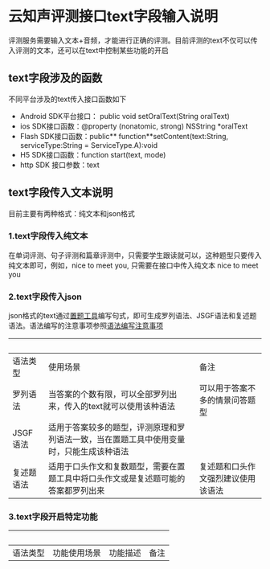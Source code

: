 # 云知声评测接口text字段输入说明
评测服务需要输入文本+音频，才能进行正确的评测。目前评测的text不仅可以传入评测的文本，还可以在text中控制某些功能的开启

## text字段涉及的函数
不同平台涉及的text传入接口函数如下

* Android SDK平台接口： public void setOralText(String oralText)
* ios SDK接口函数：@property (nonatomic, strong) NSString *oralText
* Flash SDK接口函数：public** function**setContent(text:String, serviceType:String = ServiceType.A):void
* H5 SDK接口函数：function start(text, mode)
* http SDK 接口参数：text

## text字段传入文本说明
目前主要有两种格式：纯文本和json格式

### 1.text字段传入纯文本
在单词评测、句子评测和篇章评测中，只需要学生跟读就可以，这种题型只要传入纯文本即可，例如，nice to meet you, 只需要在接口中传入纯文本 nice to meet you


### 2.text字段传入json
json格式的text通过<a href="http://101.231.106.182:5000">置题工具</a>编写句式，即可生成罗列语法、JSGF语法和复述题语法。语法编写的注意事项参照<a href="https://github.com/oraleval/Grammar-rules">语法编写注意事项</a>

|  |  |  |
| ----- | ----- |----- |
| 语法类型 | 使用场景 | 备注 |
| 罗列语法 | 当答案的个数有限，可以全部罗列出来，传入的text就可以使用该种语法 | 可以用于答案不多的情景问答题型 |
| JSGF语法 | 适用于答案较多的题型，评测原理和罗列语法一致，当在置题工具中使用变量时，只能生成该种语法 |  |
| 复述题语法 | 适用于口头作文和复数题型，需要在置题工具中将口头作文或是复述题可能的答案都罗列出来 | 复述题和口头作文强烈建议使用该语法 |

### 3.text字段开启特定功能

|  |  |  |  |
| ----- | ----- |----- |----- |
| 语法类型 | 功能使用场景 | 功能描述 | 备注 |
